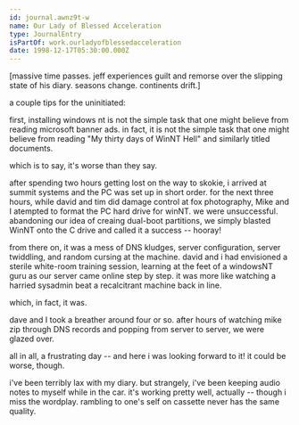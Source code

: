```yaml
---
id: journal.awnz9t-w
name: Our Lady of Blessed Acceleration
type: JournalEntry
isPartOf: work.ourladyofblessedacceleration
date: 1998-12-17T05:30:00.000Z
---
```

[massive time passes. jeff experiences guilt and remorse over the slipping state of his diary. seasons change. continents drift.]

a couple tips for the uninitiated:

first, installing windows nt is not the simple task that one might believe from reading microsoft banner ads. in fact, it is not the simple task that one might believe from reading "My thirty days of WinNT Hell" and similarly titled documents.

which is to say, it's worse than they say.

after spending two hours getting lost on the way to skokie, i arrived at summit systems and the PC was set up in short order. for the next three hours, while david and tim did damage control at fox photography, Mike and I atempted to format the PC hard drive for winNT. we were unsuccessful. abandoning our idea of creaing dual-boot partitions, we simply blasted WinNT onto the C drive and called it a success -- hooray!

from there on, it was a mess of DNS kludges, server configuration, server twiddling, and random cursing at the machine. david and i had envisioned a sterile white-room training session, learning at the feet of a windowsNT guru as our server came online step by step. it was more like watching a harried sysadmin beat a recalcitrant machine back in line.

which, in fact, it was.

dave and I took a breather around four or so. after hours of watching mike zip through DNS records and popping from server to server, we were glazed over.

all in all, a frustrating day -- and here i was looking forward to it! it could be worse, though.

i've been terribly lax with my diary. but strangely, i've been keeping audio notes to myself while in the car. it's working pretty well, actually -- though i miss the wordplay. rambling to one's self on cassette never has the same quality.
